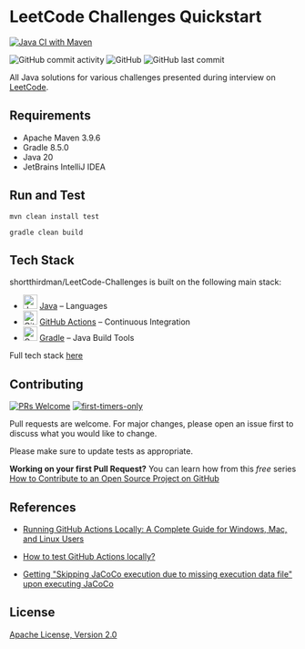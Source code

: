 # LeetCode Challenges Quickstart

[![Java CI with Maven](https://github.com/shortthirdman/LeetCode-Challenges/actions/workflows/maven.yml/badge.svg?event=workflow_dispatch)](https://github.com/shortthirdman/LeetCode-Challenges/actions/workflows/maven.yml)

![GitHub commit activity](https://img.shields.io/github/commit-activity/w/shortthirdman/LeetCode-Challenges)	![GitHub](https://img.shields.io/github/license/shortthirdman/LeetCode-Challenges)	![GitHub last commit](https://img.shields.io/github/last-commit/shortthirdman/LeetCode-Challenges)

All Java solutions for various challenges presented during interview on [LeetCode](https://leetcode.com/).

## Requirements

- Apache Maven 3.9.6
- Gradle 8.5.0
- Java 20
- JetBrains IntelliJ IDEA


## Run and Test

`mvn clean install test`

`gradle clean build`


## Tech Stack

shortthirdman/LeetCode-Challenges is built on the following main stack:

- <img width='25' height='25' src='https://img.stackshare.io/service/995/K85ZWV2F.png' alt='Java'/> [Java](https://www.java.com) – Languages
- <img width='25' height='25' src='https://img.stackshare.io/service/11563/actions.png' alt='GitHub Actions'/> [GitHub Actions](https://github.com/features/actions) – Continuous Integration
- <img width='25' height='25' src='https://img.stackshare.io/service/975/gradlephant-social-black-bg.png' alt='Gradle'/> [Gradle](https://www.gradle.org/) – Java Build Tools

Full tech stack [here](/techstack.md)


## Contributing

[![PRs Welcome](https://img.shields.io/badge/PRs-welcome-brightgreen.svg?style=flat-square)](http://makeapullrequest.com)
[![first-timers-only](https://img.shields.io/badge/first--timers--only-friendly-blue.svg?style=flat-square)](https://www.firsttimersonly.com/)

Pull requests are welcome. For major changes, please open an issue first to discuss what you would like to change.

Please make sure to update tests as appropriate.

**Working on your first Pull Request?** You can learn how from this *free* series [How to Contribute to an Open Source Project on GitHub](https://kcd.im/pull-request)

## References

- [Running GitHub Actions Locally: A Complete Guide for Windows, Mac, and Linux Users](https://medium.com/debasishkumardas5/running-github-actions-locally-a-complete-guide-for-windows-mac-and-linux-users-34c45999c7cd)

- [How to test GitHub Actions locally?](https://www.browserstack.com/guide/test-github-actions-locally)

- [Getting "Skipping JaCoCo execution due to missing execution data file" upon executing JaCoCo](https://stackoverflow.com/questions/18107375/getting-skipping-jacoco-execution-due-to-missing-execution-data-file-upon-exec)

## License

[Apache License, Version 2.0](https://www.apache.org/licenses/LICENSE-2.0)
